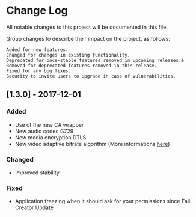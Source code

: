 # Change Log
All notable changes to this project will be documented in this file.

Group changes to describe their impact on the project, as follows:

    Added for new features.
    Changed for changes in existing functionality.
    Deprecated for once-stable features removed in upcoming releases.é
    Removed for deprecated features removed in this release.
    Fixed for any bug fixes.
    Security to invite users to upgrade in case of vulnerabilities.
    
## [1.3.0] - 2017-12-01

### Added
- Use of the new C# wrapper
- New audio codec G729
- New media encryption DTLS
- New video adaptive bitrate algorithm (More informations [here](https://wiki.linphone.org/xwiki/wiki/public/view/FAQ/How%20does%20adaptive%20bitrate%20algorithm%20work%20%3F/))

### Changed
- Improved stability

### Fixed
- Application freezing when it should ask for your permissions since Fall Creator Update
